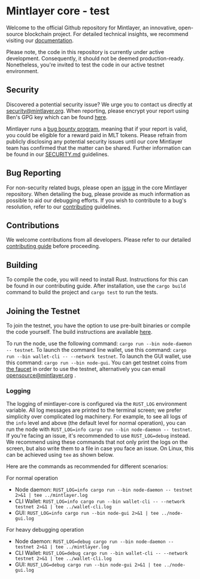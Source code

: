 # Mintlayer core - test

Welcome to the official Github repository for Mintlayer, an innovative, open-source blockchain project. For detailed technical insights, we recommend visiting our [documentation](https://docs.mintlayer.org/).

Please note, the code in this repository is currently under active development. Consequently, it should not be deemed production-ready. Nonetheless, you're invited to test the code in our active testnet environment.

## Security

Discovered a potential security issue? We urge you to contact us directly at security@mintlayer.org. When reporting, please encrypt your report using Ben's GPG key which can be found [here](https://www.mintlayer.org/assets/keys/ben).

Mintlayer runs a [bug bounty program](https://www.mintlayer.org/bug-bounties), meaning that if your report is valid, you could be eligible for a reward paid in MLT tokens. Please refrain from publicly disclosing any potential security issues until our core Mintlayer team has confirmed that the matter can be shared. Further information can be found in our [SECURITY.md](https://github.com/mintlayer/mintlayer-core/blob/master/SECURITY.md) guidelines.

## Bug Reporting

For non-security related bugs, please open an [issue](https://github.com/mintlayer/mintlayer-core/issues/new) in the core Mintlayer repository. When detailing the bug, please provide as much information as possible to aid our debugging efforts. If you wish to contribute to a bug's resolution, refer to our [contributing](https://github.com/mintlayer/mintlayer-core/blob/master/CONTRIBUTING.md) guidelines.

## Contributions

We welcome contributions from all developers. Please refer to our detailed [contributing guide](https://github.com/mintlayer/mintlayer-core/blob/master/CONTRIBUTING.md) before proceeding.

## Building

To compile the code, you will need to install Rust. Instructions for this can be found in our contributing guide. After installation, use the `cargo build` command to build the project and `cargo test` to run the tests.

## Joining the Testnet

To join the testnet, you have the option to use pre-built binaries or compile the code yourself. The build instructions are available [here](https://docs.mintlayer.org/testnet/node-setup-cli).

To run the node, use the following command: `cargo run --bin node-daemon -- testnet`. To launch the command line wallet, use this command: `cargo run --bin wallet-cli -- --network testnet`. To launch the GUI wallet, use this command: `cargo run --bin node-gui`. You can get testnet coins from [the faucet](https://faucet.mintlayer.org/) in order to use the testnet, alternatively you can email opensource@mintlayer.org .

### Logging
The logging of mintlayer-core is configured via the `RUST_LOG` environment variable. All log messages are printed to the terminal screen; we prefer simplicity over complicated log machinery. For example, to see all logs of the `info` level and above (the default level for normal operation), you can run the node with `RUST_LOG=info cargo run --bin node-daemon -- testnet`. If you're facing an issue, it's recommended to use `RUST_LOG=debug` instead. We recommend using these commands that not only print the logs on the screen, but also write them to a file in case you face an issue. On Linux, this can be achieved using `tee` as shown below.

Here are the commands as recommended for different scenarios:

For normal operation
- Node daemon: `RUST_LOG=info cargo run --bin node-daemon -- testnet 2>&1 | tee ../mintlayer.log`
- CLI Wallet:  `RUST_LOG=info cargo run --bin wallet-cli -- --network testnet 2>&1 | tee ../wallet-cli.log`
- GUI:         `RUST_LOG=info cargo run --bin node-gui 2>&1 | tee ../node-gui.log`

For heavy debugging operation
- Node daemon: `RUST_LOG=debug cargo run --bin node-daemon -- testnet 2>&1 | tee ../mintlayer.log`
- CLI Wallet:  `RUST_LOG=debug cargo run --bin wallet-cli -- --network testnet 2>&1 | tee ../wallet-cli.log`
- GUI:         `RUST_LOG=debug cargo run --bin node-gui 2>&1 | tee ../node-gui.log`
